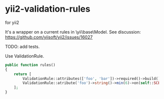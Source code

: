 # yii2-validation-rules
for yii2

It's a wrapper on a current rules in \yii\base\Model. 
See discussion: https://github.com/yiisoft/yii2/issues/16027

TODO: add tests.

Use ValidationRule.

```php
public function rules()
{
    return [
        ValidationRule::attributes(['foo', 'bar'])->required()->build(),
        ValidationRule::atribute('foo')->string()->min(6)->on(self::SCENARIO_DEFAULT)
    ];
}
```